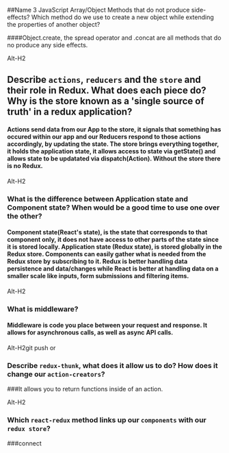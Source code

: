 ##Name 3 JavaScript Array/Object Methods that do not produce side-effects? Which method do we use to create a new object while extending the properties of another object?


####Object.create, the spread operator and .concat are all methods that do no produce any side effects.


Alt-H2

## Describe `actions`, `reducers` and the `store` and their role in Redux. What does each piece do? Why is the store known as a 'single source of truth' in a redux application?


#### Actions send data from our App to the store, it signals that something has occured within our app and our Reducers respond to those actions accordingly, by updating the state. The store brings everything together, it holds the application state, it allows access to state via getState() and allows state to be updatated via dispatch(Action). Without the store there is no Redux.

Alt-H2

### What is the difference between Application state and Component state? When would be a good time to use one over the other?

#### Component state(React's state), is the state that corresponds to that component only, it does not have access to other parts of the state since it is stored locally. Application state (Redux state), is stored globally in the Redux store. Components can easily gather what is needed from the Redux store by subscribing to it. Redux is better handling data persistence and data/changes while React is better at handling data on a smaller scale like inputs, form submissions and filtering items.

Alt-H2

### What is middleware?
#### Middleware is code you place between your request and response. It allows for asynchronous calls, as well as async API calls.


Alt-H2git push or
### Describe `redux-thunk`, what does it allow us to do? How does it change our `action-creators`?
###It allows you to return functions inside of an action.


Alt-H2

### Which `react-redux` method links up our `components` with our `redux store`?
###connect
